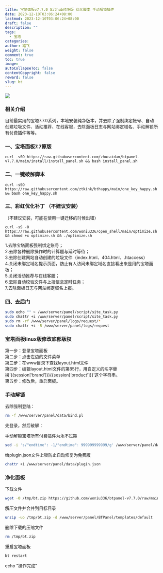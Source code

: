 ```yaml
---
title: 宝塔面板v7.7.0 Github纯净版 优化脚本 手动解锁插件
date: 2023-12-10T03:06:24+08:00
lastmod: 2023-12-10T03:06:24+08:00
draft: false
description: ""
tags:
  - 宝塔
categories: 
author: 路飞
weight: false
comment: true
toc: true
image: 
autoCollapseToc: false
contentCopyright: false
reward: false
slug: bt
---
```


![](https://jsd.cdn.zzko.cn/gh/woniu336/blog-image@main/img/202312100312630.png)
### 相关介绍

目前最实用的宝塔7.7.0系列，本地安装纯净版本，并去除了强制绑定帐号、自动创建垃圾文件、活动推荐、在线客服，去除面板日志与网站绑定域名、手动解锁所有付费插件等等。

### 一、宝塔面板7.7原版

```shell
curl -sSO https://raw.githubusercontent.com/zhucaidan/btpanel-v7.7.0/main/install/install_panel.sh && bash install_panel.sh
```


### 二、一键破解脚本


```shell
curl -sSO https://raw.githubusercontent.com/ztkink/bthappy/main/one_key_happy.sh && bash one_key_happy.sh
```


### 三、彩虹优化补丁 （不建议安装）

（不建议安装，可能在使用一键迁移的时候出错）

```shell
curl -sS -O https://raw.githubusercontent.com/woniu336/open_shell/main/optimize.sh && chmod +x optimize.sh && ./optimize.sh
```

1.去除宝塔面板强制绑定账号；  
2.去除各种删除操作时的计算题与延时等待；  
3.去除创建网站自动创建的垃圾文件（index.html、404.html、.htaccess）  
4.关闭未绑定域名提示页面，防止有人访问未绑定域名直接看出来是用的宝塔面板；  
5.关闭活动推荐与在线客服；  
6.去除自动校验文件与上报信息定时任务；  
7.去除面板日志与网站绑定域名上报。

### 四、去后门


```bash
sudo echo "" > /www/server/panel/script/site_task.py
sudo chattr +i /www/server/panel/script/site_task.py
sudo rm -rf /www/server/panel/logs/request/*
sudo chattr +i -R /www/server/panel/logs/request
```

### 宝塔面板linux版修改底部版权  

第一步：登录宝塔面板  
第二步：点击左边的文件菜单  
第三步：在www目录下查找layout.html文件  
第四步：编辑layout.html文件的第85行，用自定义的名字替换‘{{session[‘brand’]}}{{session[‘product’]}}’这个字符串。  
第五步：修改后，重启面板。

### 手动解锁

去除强制登陆：

```bash
rm -f /www/server/panel/data/bind.pl
```

先登录，然后破解：

手动解锁宝塔所有付费插件为永不过期
```bash
sed -i 's/"endtime": -1/"endtime": 999999999999/g' /www/server/panel/data/plugin.json
```

 给plugin.json文件上锁防止自动修复为免费版

```bash
chattr +i /www/server/panel/data/plugin.json
```

### 净化面板
下载文件

```bash
wget -O /tmp/bt.zip https://github.com/woniu336/btpanel-v7.7.0/raw/main/bt/bt.zip
```

解压文件并合并到目标目录

```bash
unzip -uo /tmp/bt.zip -d /www/server/panel/BTPanel/templates/default
```

删除下载的压缩文件

```bash
rm /tmp/bt.zip
```

重启宝塔面板

```bash
bt restart
```

echo "操作完成"